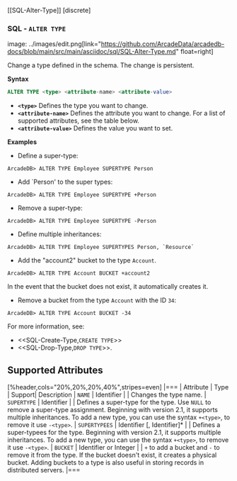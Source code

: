 [[SQL-Alter-Type]]
[discrete]

### SQL - `ALTER TYPE`

image:
../images/edit.png[link="https://github.com/ArcadeData/arcadedb-docs/blob/main/src/main/asciidoc/sql/SQL-Alter-Type.md" float=right]

Change a type defined in the schema. The change is persistent.

**Syntax**

```sql
ALTER TYPE <type> <attribute-name> <attribute-value>
```

- **`<type>`** Defines the type you want to change.
- **`<attribute-name>`** Defines the attribute you want to change. For a list of supported attributes, see the table below.
- **`<attribute-value>`** Defines the value you want to set.

**Examples**

- Define a super-type:

```
ArcadeDB> ALTER TYPE Employee SUPERTYPE Person
```

- Add `Person' to the super types:

```
ArcadeDB> ALTER TYPE Employee SUPERTYPE +Person
```

- Remove a super-type:

```
ArcadeDB> ALTER TYPE Employee SUPERTYPE -Person
```

- Define multiple inheritances:

```
ArcadeDB> ALTER TYPE Employee SUPERTYPES Person, `Resource`
```

- Add the "account2" bucket to the type `Account`.

```
ArcadeDB> ALTER TYPE Account BUCKET +account2
```

In the event that the bucket does not exist, it automatically creates it.

- Remove a bucket from the type `Account` with the ID `34`:

```
ArcadeDB> ALTER TYPE Account BUCKET -34
```

For more information, see:

- <<SQL-Create-Type,`CREATE TYPE`>>
- <<SQL-Drop-Type,`DROP TYPE`>>.

## Supported Attributes

[%header,cols="20%,20%,20%,40%",stripes=even]
|=== | Attribute | Type | Support| Description | `NAME` | Identifier | | Changes the type name. | `SUPERTYPE` | Identifier | |
Defines a super-type for the type. Use `NULL` to remove a super-type assignment. Beginning with version 2.1, it supports multiple
inheritances. To add a new type, you can use the syntax `+<type>`, to remove it use `-<type>`. | `SUPERTYPEES` | Identifier \[,
Identifier\]* | | Defines a super-typees for the type. Beginning with version 2.1, it supports multiple inheritances. To add a new
type, you can use the syntax `+<type>`, to remove it use `-<type>`. | `BUCKET` | Identifier or Integer | | `+` to add a bucket
and `-` to remove it from the type. If the bucket doesn't exist, it creates a physical bucket. Adding buckets to a type is also
useful in storing records in distributed servers. |===
